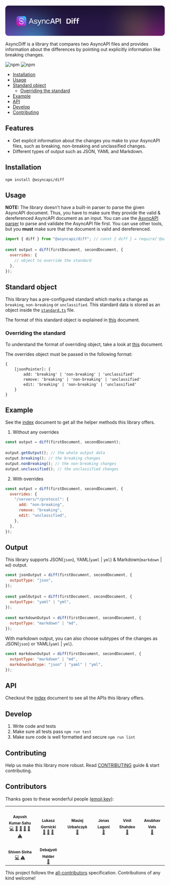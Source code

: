 [![AsyncAPI Diff](/assets/logo.png)](https://www.asyncapi.com)

AsyncDiff is a library that compares two AsyncAPI files and provides information about the differences by pointing out explicitly information like breaking changes.

![npm](https://img.shields.io/npm/v/@asyncapi/diff?style=for-the-badge) ![npm](https://img.shields.io/npm/dt/@asyncapi/diff?style=for-the-badge)

<!-- toc is generated with GitHub Actions do not remove toc markers -->

<!-- toc -->

- [Installation](#installation)
- [Usage](#usage)
- [Standard object](#standard-object)
  - [Overriding the standard](#overriding-the-standard)
- [Example](#example)
- [API](#api)
- [Develop](#develop)
- [Contributing](#contributing)

<!-- tocstop -->

## Features

- Get explicit information about the changes you make to your AsyncAPI files, such as breaking, non-breaking and unclassified changes.
- Different types of output such as JSON, YAML and Markdown.

## Installation

```
npm install @asyncapi/diff
```

## Usage

**NOTE:** The library doesn't have a built-in parser to parse the given AsyncAPI document. Thus, you have to make sure they provide the valid & dereferenced AsyncAPI document as an input. You can use the [AsyncAPI parser](https://github.com/asyncapi/parser-js) to parse and validate the AsyncAPI file first. You can use other tools, but you **must** make sure that the document is valid and dereferenced.

```js
import { diff } from "@asyncapi/diff"; // const { diff } = require('@asyncapi/diff');

const output = diff(firstDocument, secondDocument, {
  overrides: {
    // object to override the standard
  },
});
```

## Standard object

This library has a pre-configured standard which marks a change as `breaking`, `non-breaking` or `unclassified`. This standard data is stored as an object inside the [`standard.ts`](https://github.com/asyncapi/diff/blob/master/src/standard.ts) file.

The format of this standard object is explained in [this](standard-format.md) document.

### Overriding the standard

To understand the format of overriding object, take a look at [this](standard-format.md) document.

The overrides object must be passed in the following format:

```
{
	[jsonPointer]: {
		add: 'breaking' | 'non-breaking' | 'unclassified'
		remove: 'breaking' | 'non-breaking' | 'unclassified'
		edit: 'breaking' | 'non-breaking' | 'unclassified'
	}
}
```

## Example

See the [index](./docs/modules/index.md) document to get all the helper methods this library offers.

1. Without any overrides

```js
const output = diff(firstDocument, secondDocument);

output.getOutput(); // the whole output data
output.breaking(); // the breaking changes
output.nonBreaking(); // the non-breaking changes
output.unclassified(); // the unclassified changes
```

2. With overrides

```js
const output = diff(firstDocument, secondDocument, {
  overrides: {
    "/servers/*/protocol": {
      add: "non-breaking",
      remove: "breaking",
      edit: "unclassified",
    },
  },
});
```

## Output

This library supports JSON(`json`), YAML(`yaml` | `yml`) & Markdown(`markdown` | `md`) output.

```js
const jsonOutput = diff(firstDocument, secondDocument, {
  outputType: "json",
});

const yamlOutput = diff(firstDocument, secondDocument, {
  outputType: "yaml" | "yml",
});

const markdownOutput = diff(firstDocument, secondDocument, {
  outputType: "markdown" | "md",
});
```

With markdown output, you can also choose subtypes of the changes as JSON(`json`) or YAML(`yaml` | `yml`).

```js
const markdownOutput = diff(firstDocument, secondDocument, {
  outputType: "markdown" | "md",
  markdownSubtype: "json" | "yaml" | "yml",
});
```

## API

Checkout the [index](./docs/modules/index.md) document to see all the APIs this library offers.

## Develop

1. Write code and tests
2. Make sure all tests pass `npm run test`
3. Make sure code is well formatted and secure `npm run lint`

## Contributing

Help us make this library more robust. Read [CONTRIBUTING](https://github.com/asyncapi/.github/blob/master/CONTRIBUTING.md) guide & start contributing.

## Contributors

Thanks goes to these wonderful people ([emoji key](https://allcontributors.org/docs/en/emoji-key)):

<!-- ALL-CONTRIBUTORS-LIST:START - Do not remove or modify this section -->
<!-- prettier-ignore-start -->
<!-- markdownlint-disable -->
<table>
  <tr>
    <td align="center"><a href="https://aayushsahu.com/"><img src="https://avatars.githubusercontent.com/u/54525741?v=4?s=100" width="100px;" alt=""/><br /><sub><b>Aayush Kumar Sahu</b></sub></a><br /><a href="https://github.com/aayushmau5/diff/commits?author=aayushmau5" title="Code">💻</a> <a href="https://github.com/aayushmau5/diff/commits?author=aayushmau5" title="Documentation">📖</a> <a href="#maintenance-aayushmau5" title="Maintenance">🚧</a> <a href="#ideas-aayushmau5" title="Ideas, Planning, & Feedback">🤔</a> <a href="https://github.com/aayushmau5/diff/pulls?q=is%3Apr+reviewed-by%3Aaayushmau5" title="Reviewed Pull Requests">👀</a> <a href="https://github.com/aayushmau5/diff/commits?author=aayushmau5" title="Tests">⚠️</a></td>
    <td align="center"><a href="https://www.brainfart.dev/"><img src="https://avatars.githubusercontent.com/u/6995927?v=4?s=100" width="100px;" alt=""/><br /><sub><b>Lukasz Gornicki</b></sub></a><br /><a href="#ideas-derberg" title="Ideas, Planning, & Feedback">🤔</a> <a href="https://github.com/aayushmau5/diff/pulls?q=is%3Apr+reviewed-by%3Aderberg" title="Reviewed Pull Requests">👀</a> <a href="#maintenance-derberg" title="Maintenance">🚧</a></td>
    <td align="center"><a href="https://github.com/magicmatatjahu"><img src="https://avatars.githubusercontent.com/u/20404945?v=4?s=100" width="100px;" alt=""/><br /><sub><b>Maciej Urbańczyk</b></sub></a><br /><a href="https://github.com/aayushmau5/diff/pulls?q=is%3Apr+reviewed-by%3Amagicmatatjahu" title="Reviewed Pull Requests">👀</a></td>
    <td align="center"><a href="https://github.com/jonaslagoni"><img src="https://avatars.githubusercontent.com/u/13396189?v=4?s=100" width="100px;" alt=""/><br /><sub><b>Jonas Lagoni</b></sub></a><br /><a href="https://github.com/aayushmau5/diff/pulls?q=is%3Apr+reviewed-by%3Ajonaslagoni" title="Reviewed Pull Requests">👀</a></td>
    <td align="center"><a href="https://github.com/vinitshahdeo"><img src="https://avatars.githubusercontent.com/u/20594326?v=4?s=100" width="100px;" alt=""/><br /><sub><b>Vinit Shahdeo</b></sub></a><br /><a href="https://github.com/aayushmau5/diff/pulls?q=is%3Apr+reviewed-by%3Avinitshahdeo" title="Reviewed Pull Requests">👀</a></td>
    <td align="center"><a href="https://www.linkedin.com/in/anubhav-vats-0688b5187/"><img src="https://avatars.githubusercontent.com/u/46771418?v=4?s=100" width="100px;" alt=""/><br /><sub><b>Anubhav Vats</b></sub></a><br /><a href="https://github.com/aayushmau5/diff/pulls?q=is%3Apr+reviewed-by%3Aonbit-uchenik" title="Reviewed Pull Requests">👀</a></td>
  </tr>
  <tr>
    <td align="center"><a href="https://github.com/shivensinha4"><img src="https://avatars.githubusercontent.com/u/19777714?v=4?s=100" width="100px;" alt=""/><br /><sub><b>Shiven Sinha</b></sub></a><br /><a href="https://github.com/aayushmau5/diff/commits?author=shivensinha4" title="Code">💻</a> <a href="https://github.com/aayushmau5/diff/commits?author=shivensinha4" title="Tests">⚠️</a></td>
    <td align="center"><a href="https://github.com/ron-debajyoti"><img src="https://avatars.githubusercontent.com/u/22571664?v=4?s=100" width="100px;" alt=""/><br /><sub><b>Debajyoti Halder</b></sub></a><br /><a href="https://github.com/aayushmau5/diff/commits?author=ron-debajyoti" title="Documentation">📖</a></td>
  </tr>
</table>

<!-- markdownlint-restore -->
<!-- prettier-ignore-end -->

<!-- ALL-CONTRIBUTORS-LIST:END -->

This project follows the [all-contributors](https://github.com/all-contributors/all-contributors) specification. Contributions of any kind welcome!
